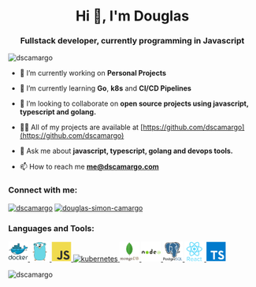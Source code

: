 <h1 align="center">Hi 👋, I'm Douglas</h1>
<h3 align="center">Fullstack developer, currently programming in Javascript</h3>

<p align="left"> <img src="https://komarev.com/ghpvc/?username=dscamargo&label=Profile%20views&color=2c353a&style=flat" alt="dscamargo" /> </p>

- 🔭 I’m currently working on **Personal Projects**

- 🌱 I’m currently learning **Go**, **k8s** and **CI/CD Pipelines**

- 👯 I’m looking to collaborate on **open source projects using javascript, typescript and golang.**

- 👨‍💻 All of my projects are available at [https://github.com/dscamargo](https://github.com/dscamargo)

- 💬 Ask me about **javascript, typescript, golang and devops tools.**

- 📫 How to reach me **me@dscamargo.com**

<h3 align="left">Connect with me:</h3>
<p align="left">
<a href="https://dev.to/dscamargo" target="blank"><img align="center" src="https://cdn.jsdelivr.net/npm/simple-icons@3.0.1/icons/dev-dot-to.svg" alt="dscamargo" height="30" width="40" /></a>
<a href="https://linkedin.com/in/douglas-simon-camargo" target="blank"><img align="center" src="https://raw.githubusercontent.com/rahuldkjain/github-profile-readme-generator/master/src/images/icons/Social/linked-in-alt.svg" alt="douglas-simon-camargo" height="30" width="40" /></a>
</p>

<h3 align="left">Languages and Tools:</h3>
<p align="left"> <a href="https://www.docker.com/" target="_blank"> <img src="https://raw.githubusercontent.com/devicons/devicon/master/icons/docker/docker-original-wordmark.svg" alt="docker" width="40" height="40"/> </a> <a href="https://golang.org" target="_blank"> <img src="https://raw.githubusercontent.com/devicons/devicon/master/icons/go/go-original.svg" alt="go" width="40" height="40"/> </a> <a href="https://developer.mozilla.org/en-US/docs/Web/JavaScript" target="_blank"> <img src="https://raw.githubusercontent.com/devicons/devicon/master/icons/javascript/javascript-original.svg" alt="javascript" width="40" height="40"/> </a> <a href="https://kubernetes.io" target="_blank"> <img src="https://www.vectorlogo.zone/logos/kubernetes/kubernetes-icon.svg" alt="kubernetes" width="40" height="40"/> </a> <a href="https://www.mongodb.com/" target="_blank"> <img src="https://raw.githubusercontent.com/devicons/devicon/master/icons/mongodb/mongodb-original-wordmark.svg" alt="mongodb" width="40" height="40"/> </a> <a href="https://nodejs.org" target="_blank"> <img src="https://raw.githubusercontent.com/devicons/devicon/master/icons/nodejs/nodejs-original-wordmark.svg" alt="nodejs" width="40" height="40"/> </a> <a href="https://www.postgresql.org" target="_blank"> <img src="https://raw.githubusercontent.com/devicons/devicon/master/icons/postgresql/postgresql-original-wordmark.svg" alt="postgresql" width="40" height="40"/> </a> <a href="https://reactjs.org/" target="_blank"> <img src="https://raw.githubusercontent.com/devicons/devicon/master/icons/react/react-original-wordmark.svg" alt="react" width="40" height="40"/> </a> <a href="https://www.typescriptlang.org/" target="_blank"> <img src="https://raw.githubusercontent.com/devicons/devicon/master/icons/typescript/typescript-original.svg" alt="typescript" width="40" height="40"/> </a> </p>

<p><img align="center" src="https://github-readme-stats.vercel.app/api/top-langs?username=dscamargo&show_icons=true&locale=en&layout=compact" alt="dscamargo" /></p>


<!--

### Welcome 👋

[https://dscamargo.com](https://dscamargo.com)

[![Linkedin Badge](https://img.shields.io/badge/-LinkedIn-blue?style=flat-square&logo=Linkedin&logoColor=white&link=https://www.linkedin.com/in/douglas-simon-camargo/)](https://www.linkedin.com/in/douglas-simon-camargo/)

#### Hello, my name is Douglas and I'm Full stack developer, and I'm focused in Javascript and Typescript.

- :battery: Graduated in Electrical Engineering.
- :computer: I'm currently working with ReactJS, NodeJS, MongoDB and Postgres.
- :robot: Learning about automated tests, CI/CD and k8s.
- :rocket: I like to mix Software Development with Electrical Engineering using Arduino and IOT :robot:

#### Follow me :star:

<!--
**dscamargo/dscamargo** is a ✨ _special_ ✨ repository because its `README.md` (this file) appears on your GitHub profile.

Here are some ideas to get you started:

- 🔭 I’m currently working on ...
- 🌱 I’m currently learning ...
- 👯 I’m looking to collaborate on ...
- 🤔 I’m looking for help with ...
- 💬 Ask me about ...
- 📫 How to reach me: ...
- 😄 Pronouns: ...
- ⚡ Fun fact: ...
-->
